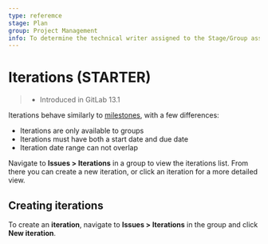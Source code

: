 ```yaml
---
type: referemce
stage: Plan
group: Project Management
info: To determine the technical writer assigned to the Stage/Group associated with this page, see https://about.gitlab.com/handbook/engineering/ux/technical-writing/#designated-technical-writers
---
```


# Iterations **(STARTER)**

> - Introduced in GitLab 13.1

Iterations behave similarly to [milestones](doc/user/project/milestones/index.md), with a few differences:

- Iterations are only available to groups
- Iterations must have both a start date and due date
- Iteration date range can not overlap

Navigate to **Issues > Iterations** in a group to view the iterations list. From there you can create a new iteration, or click an iteration for a more detailed view.

## Creating iterations

To create an **iteration**, navigate to **Issues > Iterations** in the group and click **New iteration**.
